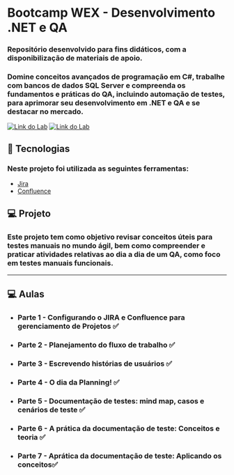 # Bootcamp WEX - Desenvolvimento .NET e QA 
### Repositório desenvolvido para fins didáticos, com a disponibilização de materiais de apoio.
### Domine conceitos avançados de programação em C#, trabalhe com bancos de dados SQL Server e compreenda os fundamentos e práticas do QA, incluindo automação de testes, para aprimorar seu desenvolvimento em .NET e QA e se destacar no mercado.
[![Link do Lab](https://img.shields.io/badge/▶-000?style=for-the-badge&logo=movie&logoColor=E94D5F)](https://www.dio.me/)
[![Link do Lab](https://img.shields.io/badge/Acesse%20o%20Lab%20na%20Plataforma-E94D5F?style=for-the-badge)](https://www.dio.me/)
## 🚀 Tecnologias

### Neste projeto foi utilizada as seguintes ferramentas:

- [Jira](https://www.atlassian.com/br/software/jira)
- [Confluence](https://www.atlassian.com/br/software/confluence)


## 💻 Projeto

### Este projeto tem como objetivo revisar conceitos úteis para testes manuais no mundo ágil, bem como compreender e praticar atividades relativas ao dia a dia de um QA, como foco em testes manuais funcionais.

---

## 💻 Aulas

- ### Parte 1 - Configurando o JIRA e Confluence para gerenciamento de Projetos ✅
- ### Parte 2 - Planejamento do fluxo de trabalho ✅
- ### Parte 3 - Escrevendo histórias de usuários ✅
- ### Parte 4 - O dia da Planning! ✅
- ### Parte 5 - Documentação de testes: mind map, casos e cenários de teste ✅
- ### Parte 6 - A prática da documentação de teste: Conceitos e teoria  ✅
- ### Parte 7 - Aprática da documentação de teste: Aplicando os conceitos✅
  
